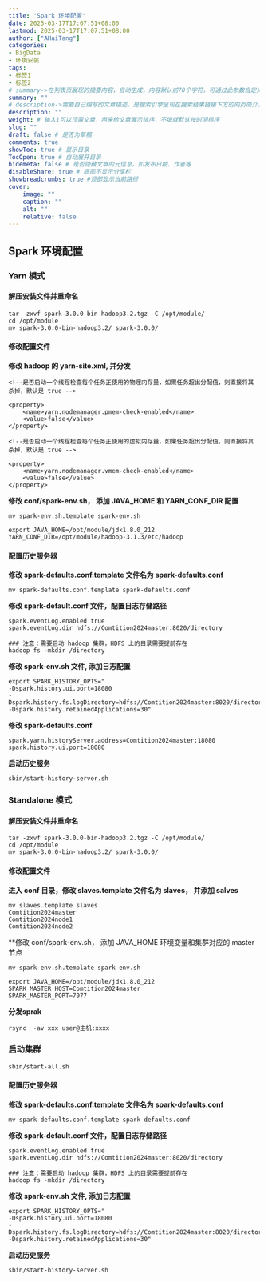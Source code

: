 ```yaml
---
title: 'Spark 环境配置'
date: 2025-03-17T17:07:51+08:00
lastmod: 2025-03-17T17:07:51+08:00
author: ["AHaiTang"]
categories:
- BigData
- 环境安装
tags:
- 标签1
- 标签2
# summary->在列表页展现的摘要内容，自动生成，内容默认前70个字符，可通过此参数自定义，一般无需专门设置
summary: ""
# description->需要自己编写的文章描述，是搜索引擎呈现在搜索结果链接下方的网页简介，建议设置
description: ""
weight: # 输入1可以顶置文章，用来给文章展示排序，不填就默认按时间排序
slug: ""
draft: false # 是否为草稿
comments: true
showToc: true # 显示目录
TocOpen: true # 自动展开目录
hidemeta: false # 是否隐藏文章的元信息，如发布日期、作者等
disableShare: true # 底部不显示分享栏
showbreadcrumbs: true #顶部显示当前路径
cover:
    image: ""
    caption: ""
    alt: ""
    relative: false
---
```


## Spark 环境配置
### Yarn 模式
#### 解压安装文件并重命名
```
tar -zxvf spark-3.0.0-bin-hadoop3.2.tgz -C /opt/module/
cd /opt/module
mv spark-3.0.0-bin-hadoop3.2/ spark-3.0.0/
```

#### 修改配置文件
**修改 hadoop 的 yarn-site.xml, 并分发**
```
<!--是否启动一个线程检查每个任务正使用的物理内存量，如果任务超出分配值，则直接将其杀掉，默认是 true -->

<property>
	<name>yarn.nodemanager.pmem-check-enabled</name>
	<value>false</value>
</property>

<!--是否启动一个线程检查每个任务正使用的虚拟内存量，如果任务超出分配值，则直接将其杀掉，默认是 true -->

<property>
	<name>yarn.nodemanager.vmem-check-enabled</name>
	<value>false</value>
</property>
```

**修改 conf/spark-env.sh， 添加 JAVA_HOME 和 YARN_CONF_DIR 配置**
```
mv spark-env.sh.template spark-env.sh

export JAVA_HOME=/opt/module/jdk1.8.0_212
YARN_CONF_DIR=/opt/module/hadoop-3.1.3/etc/hadoop
```

#### 配置历史服务器
**修改 spark-defaults.conf.template 文件名为 spark-defaults.conf**
```
mv spark-defaults.conf.template spark-defaults.conf
```

**修改 spark-default.conf 文件，配置日志存储路径**
```
spark.eventLog.enabled true
spark.eventLog.dir hdfs://Comtition2024master:8020/directory

### 注意：需要启动 hadoop 集群，HDFS 上的目录需要提前存在
hadoop fs -mkdir /directory
```

**修改 spark-env.sh 文件, 添加日志配置**
```
export SPARK_HISTORY_OPTS="
-Dspark.history.ui.port=18080
-Dspark.history.fs.logDirectory=hdfs://Comtition2024master:8020/directory
-Dspark.history.retainedApplications=30"
```

**修改 spark-defaults.conf**
```
spark.yarn.historyServer.address=Comtition2024master:18080
spark.history.ui.port=18080
```

**启动历史服务**
```
sbin/start-history-server.sh
```

### Standalone 模式
#### 解压安装文件并重命名
```
tar -zxvf spark-3.0.0-bin-hadoop3.2.tgz -C /opt/module/
cd /opt/module
mv spark-3.0.0-bin-hadoop3.2/ spark-3.0.0/
```

#### 修改配置文件
**进入 conf 目录，修改 slaves.template 文件名为 slaves， 并添加 salves**
```
mv slaves.template slaves
Comtition2024master
Comtition2024node1
Comtition2024node2
```

**修改 conf/spark-env.sh， 添加 JAVA_HOME 环境变量和集群对应的 master 节点
```
mv spark-env.sh.template spark-env.sh

export JAVA_HOME=/opt/module/jdk1.8.0_212
SPARK_MASTER_HOST=Comtition2024master
SPARK_MASTER_PORT=7077
```

**分发sprak**
```
rsync  -av xxx user@主机:xxxx
```

### 启动集群
```
sbin/start-all.sh
```
#### 配置历史服务器
**修改 spark-defaults.conf.template 文件名为 spark-defaults.conf**
```
mv spark-defaults.conf.template spark-defaults.conf
```

**修改 spark-default.conf 文件，配置日志存储路径**
```
spark.eventLog.enabled true
spark.eventLog.dir hdfs://Comtition2024master:8020/directory

### 注意：需要启动 hadoop 集群，HDFS 上的目录需要提前存在
hadoop fs -mkdir /directory
```

**修改 spark-env.sh 文件, 添加日志配置**
```
export SPARK_HISTORY_OPTS="
-Dspark.history.ui.port=18080
-Dspark.history.fs.logDirectory=hdfs://Comtition2024master:8020/directory
-Dspark.history.retainedApplications=30"
```

**启动历史服务**
```
sbin/start-history-server.sh
```